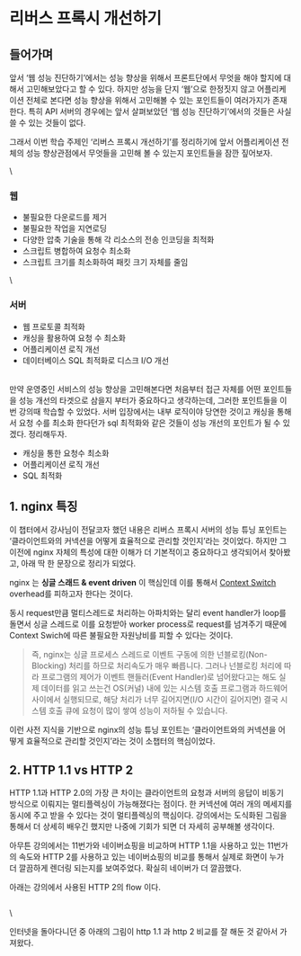 # 리버스 프록시 개선하기

## 들어가며 <a href="#0" id="0"></a>

앞서 ‘웹 성능 진단하기’에서는 성능 향상을 위해서 프론트단에서 무엇을 해야 할지에 대해서 고민해보았다고 할 수 있다. 하지만 성능을 단지 ‘웹’으로 한정짓지 않고 어플리케이션 전체로 본다면 성능 향상을 위해서 고민해볼 수 있는 포인트들이 여러가지가 존재한다. 특히 API 서버의 경우에는 앞서 살펴보았던 ‘웹 성능 진단하기’에서의 것들은 사실 쓸 수 있는 것들이 없다.

그래서 이번 학습 주제인 ‘리버스 프록시 개선하기’를 정리하기에 앞서 어플리케이션 전체의 성능 향상관점에서 무엇들을 고민해 볼 수 있는지 포인트들을 잠깐 짚어보자.

\


### **웹**

* 불필요한 다운로드를 제거
* 불필요한 작업을 지연로딩
* 다양한 압축 기술을 통해 각 리소스의 전송 인코딩을 최적화
* 스크립트 병합하여 요청수 최소화
* 스크립트 크기를 최소화하여 패킷 크기 자체를 줄임

\


### **서버**

* 웹 프로토콜 최적화
* 캐싱을 활용하여 요청 수 최소화
* 어플리케이션 로직 개선
* 데이터베이스 SQL 최적화로 디스크 I/O 개선

\
만약 운영중인 서비스의 성능 향상을 고민해본다면 처음부터 접근 자체를 어떤 포인트들을 성능 개선의 타겟으로 삼을지 부터가 중요하다고 생각하는데, 그러한 포인트들을 이번 강의때 학습할 수 있었다. 서버 입장에서는 내부 로직이야 당연한 것이고 캐싱을 통해서 요청 수를 최소화 한다던가 sql 최적화와 같은 것들이 성능 개선의 포인트가 될 수 있겠다. 정리해두자.

* 캐싱을 통한 요청수 최소화
* 어플리케이션 로직 개선
* SQL 최적화



## 1. nginx 특징 <a href="#1-nginx" id="1-nginx"></a>

이 챕터에서 강사님이 전달코자 했던 내용은 리버스 프록시 서버의 성능 튜닝 포인트는 ‘클라이언트와의 커넥션을 어떻게 효율적으로 관리할 것인지’라는 것이었다. 하지만 그 이전에 nginx 자체의 특성에 대한 이해가 더 기본적이고 중요하다고 생각되어서 찾아봤고, 아래 딱 한 문장으로 정리가 되었다.

nginx 는 **싱글 스래드 & event driven** 이 핵심인데 이를 통해서 [Context Switch](https://ko.wikipedia.org/wiki/%EB%AC%B8%EB%A7%A5\_%EA%B5%90%ED%99%98) overhead를 피하고자 한다는 것이다.

동시 request만큼 멀티스레드로 처리하는 아파치와는 달리 event handler가 loop를 돌면서 싱글 스레드로 이를 요청받아 worker process로 request를 넘겨주기 때문에 Context Swich에 따른 불필요한 자원낭비를 피할 수 있다는 것이다.

> 즉, nginx는 싱글 프로세스 스레드로 이벤트 구동에 의한 넌블로킹(Non-Blocking) 처리를 하므로 처리속도가 매우 빠릅니다. 그러나 넌블로킹 처리에 따라 프로그램의 제어가 이벤트 핸들러(Event Handler)로 넘어왔다고는 해도 실제 데이터를 읽고 쓰는건 OS(커널) 내에 있는 시스템 호출 프로그램과 하드웨어 사이에서 실행되므로, 해당 처리가 너무 길어지면(I/O 시간이 길어지면) 결국 시스템 호출 큐에 요청이 많이 쌓여 성능이 저하될 수 있습니다.

이런 사전 지식을 기반으로 nginx의 성능 튜닝 포인트는 ‘클라이언트와의 커넥션을 어떻게 효율적으로 관리할 것인지’라는 것이 소챕터의 핵심이었다.



## 2. HTTP 1.1 vs HTTP 2 <a href="#2-http-11-vs-http-2" id="2-http-11-vs-http-2"></a>

HTTP 1.1과 HTTP 2.0의 가장 큰 차이는 클라이언트의 요청과 서버의 응답이 비동기 방식으로 이뤄지는 멀티플렉싱이 가능해졌다는 점이다. 한 커넥션에 여러 개의 메세지를 동시에 주고 받을 수 있다는 것이 멀티플렉싱의 핵심이다. 강의에서는 도식화된 그림을 통해서 더 상세히 배우긴 했지만 나중에 기회가 되면 더 자세히 공부해볼 생각이다.

아무튼 강의에서는 11번가와 네이버쇼핑을 비교하며 HTTP 1.1을 사용하고 있는 11번가의 속도와 HTTP 2를 사용하고 있는 네이버쇼핑의 비교를 통해서 실제로 화면이 누가 더 깔끔하게 렌더링 되는지를 보여주었다. 확실히 네이버가 더 깔끔했다.

아래는 강의에서 사용된 HTTP 2의 flow 이다.

<figure><img src="http://localhost:4000/assets/images/infra/http2-flow.png" alt=""><figcaption></figcaption></figure>



\


인터넷을 돌아다니던 중 아래의 그림이 http 1.1 과 http 2 비교를 잘 해둔 것 같아서 가져왔다.

<figure><img src="http://localhost:4000/assets/images/infra/http2-food.png" alt=""><figcaption></figcaption></figure>

